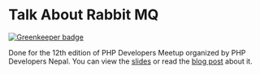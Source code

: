 # Talk About Rabbit MQ

[![Greenkeeper badge](https://badges.greenkeeper.io/geshan/rabbitmq-talk.svg)](https://greenkeeper.io/)

Done for the 12th edition of PHP Developers Meetup organized by PHP Developers Nepal. You can view the [slides](http://geshan.com.np/rabbitmq-talk)
or read the [blog post](http://geshan.com.np/blog/2014/08/basic-overview-of-message-queues-rabbit/) about it.